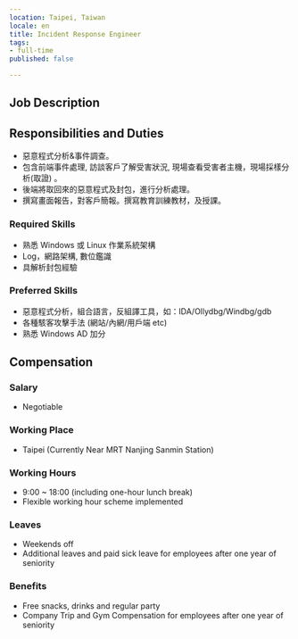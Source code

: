 ```yaml
---
location: Taipei, Taiwan
locale: en
title: Incident Response Engineer
tags:
- full-time
published: false

---
```

## **Job Description**

## Responsibilities and Duties

* 惡意程式分析&事件調查。
* 包含前端事件處理, 訪談客戶了解受害狀況, 現場查看受害者主機，現場採樣分析(取證) 。
* 後端將取回來的惡意程式及封包，進行分析處理。
* 撰寫畫面報告，對客戶簡報。撰寫教育訓練教材，及授課。

### Required Skills

* 熟悉 Windows 或 Linux 作業系統架構
* Log，網路架構, 數位鑑識
* 具解析封包經驗

### Preferred Skills

* 惡意程式分析，組合語言，反組譯工具，如：IDA/Ollydbg/Windbg/gdb
* 各種駭客攻擊手法 (網站/內網/用戶端 etc)
* 熟悉 Windows AD 加分

## Compensation

### Salary

* Negotiable

### Working Place

* Taipei (Currently Near MRT Nanjing Sanmin Station)

### Working Hours

* 9:00 ~ 18:00 (including one-hour lunch break)
* Flexible working hour scheme implemented

### Leaves

* Weekends off
* Additional leaves and paid sick leave for employees after one year of seniority

### Benefits

* Free snacks, drinks and regular party
* Company Trip and Gym Compensation for employees after one year of seniority